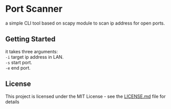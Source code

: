 # Port Scanner

a simple CLI tool based on scapy module to scan ip address for open ports. 

## Getting Started
it takes three arguments: <br/>
`-i` target ip address in LAN. <br/>
`-s` start port. <br/>
`-e` end port. <br/>

## License

This project is licensed under the MIT License - see the [LICENSE.md](LICENSE.md) file for details

